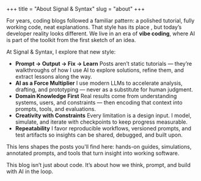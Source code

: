 +++
title = "About Signal & Syntax"
slug  = "about"
+++

For years, coding blogs followed a familiar pattern: a polished tutorial, fully working code, neat explanations. That style has its place , but today’s developer reality looks different. We live in an era of **vibe coding**, where AI is part of the toolkit from the first sketch of an idea.

At Signal & Syntax, I explore that new style:

- **Prompt → Output → Fix → Learn**
Posts aren’t static tutorials — they’re walkthroughs of how I use AI to explore solutions, refine them, and extract lessons along the way.
- **AI as a Force Multiplier**
I use modern LLMs to accelerate analysis, drafting, and prototyping — never as a substitute for human judgment.
- **Domain Knowledge First**
Real results come from understanding systems, users, and constraints — then encoding that context into prompts, tools, and evaluations.
- **Creativity with Constraints**
Every limitation is a design input. I model, simulate, and iterate with checkpoints to keep progress measurable.
- **Repeatability**
I favor reproducible workflows, versioned prompts, and test artifacts so insights can be shared, debugged, and built upon.

This lens shapes the posts you'll find here: hands-on guides, simulations,
annotated prompts, and tools that turn insight into working software.

This blog isn’t just about code. It’s about how we think, prompt, and build with AI in the loop.